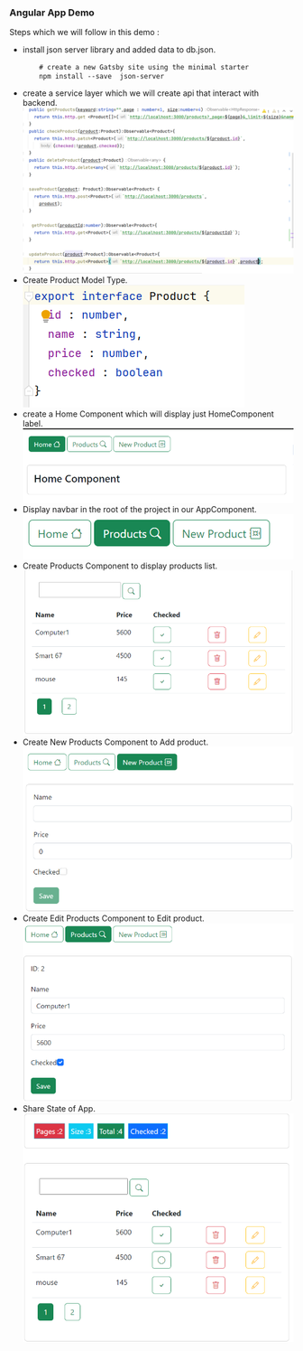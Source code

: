 ### Angular App Demo

   
<p>Steps which we will follow in this demo :</p>
<ul>
<li>install json server library   and added data to db.json.

```shell
    # create a new Gatsby site using the minimal starter
    npm install --save  json-server
```
</li>
<li>create a service layer which we will create api that interact with backend.
<img src="ScreenShot/service-layer.png">
</li>
<li>Create Product Model Type.
<img src="ScreenShot/ProductType.png">
</li>
<li>create a Home Component which will display just HomeComponent label.
<img src="ScreenShot/HomeProduct.png">
</li>
<li>Display navbar in the root of the project in our AppComponent.
<img src="ScreenShot/navbar.png">
</li>
<li>Create Products Component to display products list.
<img src="ScreenShot/productsList.png">
</li>
<li>Create New Products Component to Add product.
<img src="ScreenShot/newProduct.png">
</li>
<li>Create Edit Products Component to Edit product.
<img src="ScreenShot/EditProduct.png">
</li>
<li>Share State of App.
<img src="ScreenShot/state.png">
</li>
</ul>


